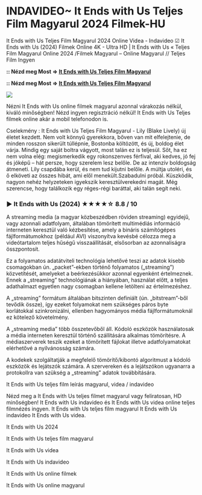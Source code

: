 # INDAVIDEO~ It Ends with Us Teljes Film Magyarul 2024 Filmek-HU

It Ends with Us Teljes Film Magyarul 2024 Online Videa - Indavideo ☑ It Ends with Us (2024) Filmek Online 4K - Ultra HD | It Ends with Us « Teljes Film Magyarul Online 2024 /Filmek Magyarul – Online Magyarul // Teljes Film Ingyen

**:: Nézd meg Most => [It Ends with Us Teljes Film Magyarul](https://popcorn-tv.online/hu/movie/1079091/it-ends-with-us)**

**:: Nézd meg Most => [It Ends with Us Teljes Film Magyarul](https://popcorn-tv.online/hu/movie/1079091/it-ends-with-us)**

<img src="https://www.capecodtimes.com/gcdn/authoring/authoring-images/2024/08/07/USAT/74699796007-df-26081-r-2000-x-1333-thumbnail.jpg">

Nézni It Ends with Us online filmek magyarul azonnal várakozás nélkül, kiváló minőségben! Nézd ingyen regisztráció nélkül! It Ends with Us Teljes filmek online akár a mobil telefonodon is.

Cselekmény : It Ends with Us Teljes Film Magyarul - Lily (Blake Lively) új életet kezdett. Nem volt könnyű gyerekkora, bőven van mit elfelejtenie, de minden rosszon sikerült túllépnie, Bostonba költözött, és új, boldog élet várja. Mindig egy saját boltra vágyott, most talán ez is teljesül. Sőt, ha ez nem volna elég: megismerkedik egy rokonszenves férfival, aki kedves, jó fej és jóképű – hát persze, hogy szerelem lesz belőle. De az intenzív boldogság átmeneti. Lily csapdába kerül, és nem tud kijutni belőle. A múltja utoléri, és ő elköveti az összes hibát, ami elől menekült.Szabadulni próbál. Küszködik, nagyon nehéz helyzeteken igyekszik keresztülverekedni magát. Még szerencse, hogy találkozik egy réges-régi baráttal, aki talán segít neki.

### ▶️ It Ends with Us (2024) ★★★★☆ 8.8 / 10

A streaming media (a magyar közbeszédben röviden streaming) egyidejű, vagy azonnali adatfolyam, általában tömörített multimédiás információ interneten keresztül való kézbesítése, amely a bináris számítógépes fájlformátumokhoz (például AVI) viszonyítva kevésbé célozza meg a videótartalom teljes hűségű visszaállítását, elsősorban az azonnaliságra összpontosít.

Ez a folyamatos adatátviteli technológia lehetővé teszi az adatok kisebb csomagokban ún. „packet”-ekben történő folyamatos („streaming”) közvetítését, amelyeket a beérkezésükkor azonnal egyenként értelmeznek. Ennek a „streaming” technológiának a hiányában, használat előtt, a teljes adathalmazt egyetlen nagy csomagban kellene letölteni az értelmezéshez.

A „streaming” formátum általában bitszinten definiált (ún. „bitstream”-ből tevődik össze), így ezeket folyamokat nem szükséges páros byte korlátokkal szinkronizálni, ellenben hagyományos média fájlformátumoknál ez kötelező követelmény.

A „streaming media” több összetevőből áll. Kódoló eszközök használatosak a média interneten keresztül történő szállítására alkalmas tömörítésre. A médiaszerverek teszik ezeket a tömörített fájlokat illetve adatfolyamatokat elérhetővé a nyilvánosság számára.

A kodekek szolgáltatják a megfelelő tömörítő/kibontó algoritmust a kódoló eszközök és lejátszók számára. A szervereken és a lejátszókon ugyanarra a protokollra van szükség a „streaming” adatok továbbítására.

It Ends with Us teljes film leírás magyarul, videa / indavideo

Nézd meg a It Ends with Us teljes filmet magyarul vagy feliratosan, HD minőségben! It Ends with Us indavideo és It Ends with Us videa online teljes filmnézés ingyen. It Ends with Us teljes film magyarul It Ends with Us indavideo It Ends with Us videa.

It Ends with Us 2024

It Ends with Us teljes film magyarul

It Ends with Us videa

It Ends with Us indavideo

It Ends with Us online filmek

It Ends with Us online magyarul
